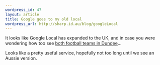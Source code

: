 ```yaml
--- 
wordpress_id: 47
layout: article
title: Google goes to my old local
wordpress_url: http://sharp.id.au/blog/googleLocal
---
```

It looks like Google Local has expanded to the UK, and in case you were wondering how too see <a href="http://local.google.co.uk/local?hl=en&amp;lr=&amp;q=football&amp;near=Dundee&amp;btnG=Search&amp;sc=1">both football teams in Dundee</a>...

Looks like a pretty useful service, hopefully not too long until we see an Aussie version.
